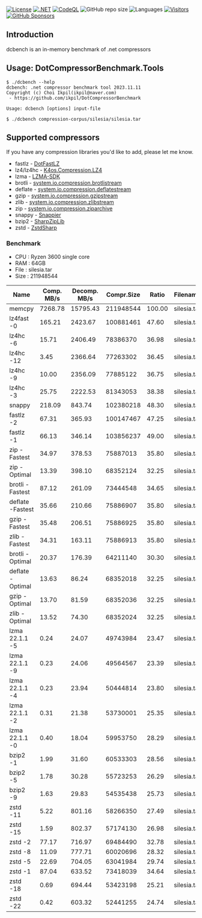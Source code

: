 [![License](https://img.shields.io/badge/License-MIT-blue.svg)](https://opensource.org/licenses/MIT)
[![.NET](https://github.com/ikpil/DotCompressorBenchmark/actions/workflows/dotnet.yml/badge.svg)](https://github.com/ikpil/DotCompressorBenchmark/actions/workflows/dotnet.yml)
[![CodeQL](https://github.com/ikpil/DotCompressorBenchmark/actions/workflows/codeql.yml/badge.svg)](https://github.com/ikpil/DotCompressorBenchmark/actions/workflows/codeql.yml)
![GitHub repo size](https://img.shields.io/github/repo-size/ikpil/DotCompressorBenchmark)
![Languages](https://img.shields.io/github/languages/top/ikpil/DotCompressorBenchmark)
[![Visitors](https://api.visitorbadge.io/api/daily?path=https%3A%2F%2Fgithub.com%2Fikpil%2FDotCompressorBenchmark&countColor=%23263759&style=flat-square)](https://visitorbadge.io/status?path=https%3A%2F%2Fgithub.com%2Fikpil%2FDotCompressorBenchmark)
[![GitHub Sponsors](https://img.shields.io/github/sponsors/ikpil?style=flat-square&logo=GitHub-Sponsors&link=https%3A%2F%2Fgithub.com%2Fsponsors%2Fikpil)](https://github.com/sponsors/ikpil)

## Introduction 
dcbench is an in-memory benchmark of .net compressors

## Usage: DotCompressorBenchmark.Tools
```shell
$ ./dcbench --help
dcbench: .net compressor benchmark tool 2023.11.11
Copyright (c) Choi Ikpil(ikpil@naver.com)
 - https://github.com/ikpil/DotCompressorBenchmark

Usage: dcbench [options] input-file

$ ./dcbench compression-corpus/silesia/silesia.tar
```

## Supported compressors
If you have any compression libraries you'd like to add, please let me know.

- fastlz - [DotFastLZ](https://github.com/ikpil/DotFastLZ)
- lz4/lz4hc - [K4os.Compression.LZ4](https://github.com/MiloszKrajewski/K4os.Compression.LZ4)
- lzma - [LZMA-SDK](https://github.com/monemihir/LZMA-SDK)
- brotli - [system.io.compression.brotlistream](https://learn.microsoft.com/en-us/dotnet/api/system.io.compression.brotlistream)
- deflate - [system.io.compression.deflatestream](https://learn.microsoft.com/en-us/dotnet/api/system.io.compression.deflatestream)
- gzip - [system.io.compression.gzipstream](https://learn.microsoft.com/en-us/dotnet/api/system.io.compression.gzipstream)
- zlib - [system.io.compression.zlibstream](https://learn.microsoft.com/en-us/dotnet/api/system.io.compression.zlibstream)
- zip - [system.io.compression.ziparchive](https://learn.microsoft.com/en-us/dotnet/api/system.io.compression.ziparchive)
- snappy - [Snappier](https://github.com/brantburnett/Snappier)
- bzip2 - [SharpZipLib](https://github.com/icsharpcode/SharpZipLib)
- zstd - [ZstdSharp](https://github.com/oleg-st/ZstdSharp)

### Benchmark
- CPU : Ryzen 3600 single core
- RAM : 64GB
- File : silesia.tar
- Size : 211948544

| Name             | Comp. MB/s | Decomp. MB/s | Compr.Size | Ratio    | Filename    | File size |
|------------------|------------|--------------|------------|----------|-------------|-----------|
| memcpy           | 7268.78    | 15795.43     | 211948544  | 100.00   | silesia.tar | 211948544 |
| lz4fast -0       | 165.21     | 2423.67      | 100881461  | 47.60    | silesia.tar | 211948544 |
| lz4hc -6         | 15.71      | 2406.49      | 78386370   | 36.98    | silesia.tar | 211948544 |
| lz4hc -12        | 3.45       | 2366.64      | 77263302   | 36.45    | silesia.tar | 211948544 |
| lz4hc -9         | 10.00      | 2356.09      | 77885122   | 36.75    | silesia.tar | 211948544 |
| lz4hc -3         | 25.75      | 2222.53      | 81343053   | 38.38    | silesia.tar | 211948544 |
| snappy           | 218.09     | 843.74       | 102380218  | 48.30    | silesia.tar | 211948544 |
| fastlz -2        | 67.31      | 365.93       | 100147467  | 47.25    | silesia.tar | 211948544 |
| fastlz -1        | 66.13      | 346.14       | 103856237  | 49.00    | silesia.tar | 211948544 |
| zip -Fastest     | 34.97      | 378.53       | 75887013   | 35.80    | silesia.tar | 211948544 |
| zip -Optimal     | 13.39      | 398.10       | 68352124   | 32.25    | silesia.tar | 211948544 |
| brotli -Fastest  | 87.12      | 261.09       | 73444548   | 34.65    | silesia.tar | 211948544 |
| deflate -Fastest | 35.66      | 210.66       | 75886907   | 35.80    | silesia.tar | 211948544 |
| gzip -Fastest    | 35.48      | 206.51       | 75886925   | 35.80    | silesia.tar | 211948544 |
| zlib -Fastest    | 34.31      | 163.11       | 75886913   | 35.80    | silesia.tar | 211948544 |
| brotli -Optimal  | 20.37      | 176.39       | 64211140   | 30.30    | silesia.tar | 211948544 |
| deflate -Optimal | 13.63      | 86.24        | 68352018   | 32.25    | silesia.tar | 211948544 |
| gzip -Optimal    | 13.70      | 81.59        | 68352036   | 32.25    | silesia.tar | 211948544 |
| zlib -Optimal    | 13.52      | 74.30        | 68352024   | 32.25    | silesia.tar | 211948544 |
| lzma 22.1.1 -5   | 0.24       | 24.07        | 49743984   | 23.47    | silesia.tar | 211948544 |
| lzma 22.1.1 -9   | 0.23       | 24.06        | 49564567   | 23.39    | silesia.tar | 211948544 |
| lzma 22.1.1 -4   | 0.23       | 23.94        | 50444814   | 23.80    | silesia.tar | 211948544 |
| lzma 22.1.1 -2   | 0.31       | 21.38        | 53730001   | 25.35    | silesia.tar | 211948544 |
| lzma 22.1.1 -0   | 0.40       | 18.04        | 59953750   | 28.29    | silesia.tar | 211948544 |
| bzip2 -1         | 1.99       | 31.60        | 60533303   | 28.56    | silesia.tar | 211948544 |
| bzip2 -5         | 1.78       | 30.28        | 55723253   | 26.29    | silesia.tar | 211948544 |
| bzip2 -9         | 1.63       | 29.83        | 54535438   | 25.73    | silesia.tar | 211948544 |
| zstd -11         | 5.22       | 801.16       | 58266350   | 27.49    | silesia.tar | 211948544 |
| zstd -15         | 1.59       | 802.37       | 57174130   | 26.98    | silesia.tar | 211948544 |
| zstd -2          | 77.17      | 716.97       | 69484490   | 32.78    | silesia.tar | 211948544 |
| zstd -8          | 11.09      | 777.71       | 60020696   | 28.32    | silesia.tar | 211948544 |
| zstd -5          | 22.69      | 704.05       | 63041984   | 29.74    | silesia.tar | 211948544 |
| zstd -1          | 87.04      | 633.52       | 73418039   | 34.64    | silesia.tar | 211948544 |
| zstd -18         | 0.69       | 694.44       | 53423198   | 25.21    | silesia.tar | 211948544 |
| zstd -22         | 0.42       | 603.32       | 52441255   | 24.74    | silesia.tar | 211948544 |


